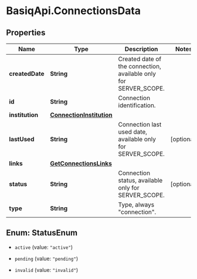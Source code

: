 # BasiqApi.ConnectionsData

## Properties
Name | Type | Description | Notes
------------ | ------------- | ------------- | -------------
**createdDate** | **String** | Created date of the connection, available only for SERVER_SCOPE. | 
**id** | **String** | Connection identification. | 
**institution** | [**ConnectionInstitution**](ConnectionInstitution.md) |  | 
**lastUsed** | **String** | Connection last used date, available only for SERVER_SCOPE. | [optional] 
**links** | [**GetConnectionsLinks**](GetConnectionsLinks.md) |  | 
**status** | **String** | Connection status, available only for SERVER_SCOPE. | [optional] 
**type** | **String** | Type, always \"connection\". | 


<a name="StatusEnum"></a>
## Enum: StatusEnum


* `active` (value: `"active"`)

* `pending` (value: `"pending"`)

* `invalid` (value: `"invalid"`)




